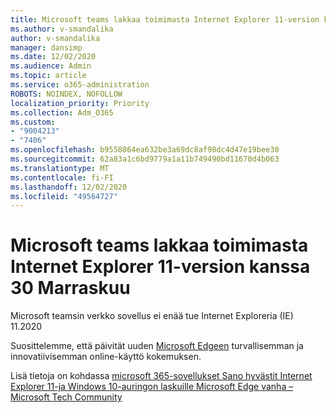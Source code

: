 ```yaml
---
title: Microsoft teams lakkaa toimimasta Internet Explorer 11-version kanssa 30 Marraskuu
ms.author: v-smandalika
author: v-smandalika
manager: dansimp
ms.date: 12/02/2020
ms.audience: Admin
ms.topic: article
ms.service: o365-administration
ROBOTS: NOINDEX, NOFOLLOW
localization_priority: Priority
ms.collection: Adm_O365
ms.custom:
- "9004213"
- "7406"
ms.openlocfilehash: b9558864ea632be3a69dc8af98dc4d47e19bee30
ms.sourcegitcommit: 62a83a1c6bd9779a1a11b749490bd11670d4b063
ms.translationtype: MT
ms.contentlocale: fi-FI
ms.lasthandoff: 12/02/2020
ms.locfileid: "49564727"
---
```

# <a name="microsoft-teams-will-stop-working-on-internet-explorer-11-from-nov-30th"></a>Microsoft teams lakkaa toimimasta Internet Explorer 11-version kanssa 30 Marraskuu

Microsoft teamsin verkko sovellus ei enää tue Internet Exploreria (IE) 11.2020 

Suosittelemme, että päivität uuden [Microsoft Edgeen](https://www.microsoft.com/edge) turvallisemman ja innovatiivisemman online-käyttö kokemuksen. 

Lisä tietoja on kohdassa [microsoft 365-sovellukset Sano hyvästit Internet Explorer 11-ja Windows 10-auringon laskuille Microsoft Edge vanha – Microsoft Tech Community](https://techcommunity.microsoft.com/t5/microsoft-365-blog/microsoft-365-apps-say-farewell-to-internet-explorer-11-and/ba-p/1591666)

